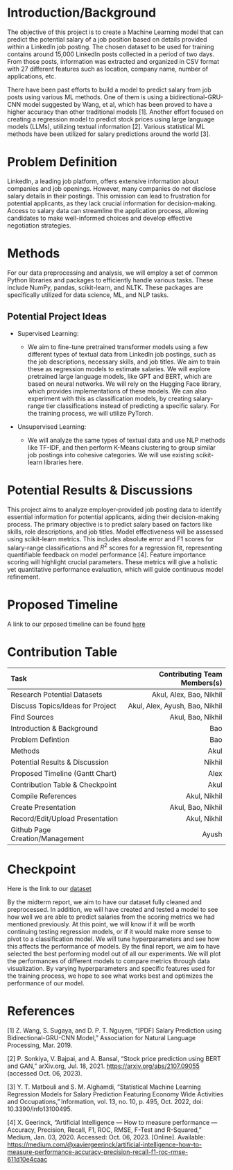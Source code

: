# Introduction/Background

The objective of this project is to create a Machine Learning model that can predict the potential salary of a job position based on details provided within a LinkedIn job posting. The chosen dataset to be used for training contains around 15,000 LinkedIn posts collected in a period of two days. From those posts, information was extracted and organized in CSV format with 27 different features such as location, company name, number of applications, etc.  

There have been past efforts to build a model to predict salary from job posts using various ML methods. One of them is using a bidirectional-GRU-CNN model suggested by Wang, et al, which has been proved to have a higher accuracy than other traditional models [1]. Another effort focused on creating a regression model to predict stock prices using large language models (LLMs), utilizing textual information [2]. Various statistical ML methods have been utilized for salary predictions around the world [3]. 
# Problem Definition

LinkedIn, a leading job platform, offers extensive information about companies and job openings. However, many companies do not disclose salary details in their postings. This omission can lead to frustration for potential applicants, as they lack crucial information for decision-making. Access to salary data can streamline the application process, allowing candidates to make well-informed choices and develop effective negotiation strategies. 
# Methods
For our data preprocessing and analysis, we will employ a set of common Python libraries and packages to efficiently handle various tasks. These include NumPy, pandas, scikit-learn, and NLTK. These packages are specifically utilized for data science, ML, and NLP tasks. 
## Potential Project Ideas

- Supervised Learning: 
    - We aim to fine-tune pretrained transformer models using a few different types of textual data from LinkedIn job postings, such as the job descriptions, necessary skills, and job titles. We aim to train these as regression models to estimate salaries. We will explore pretrained large language models, like GPT and BERT, which are based on neural networks. We will rely on the Hugging Face library, which provides implementations of these models. We can also experiment with this as classification models, by creating salary-range tier classifications instead of predicting a specific salary. For the training process, we will utilize PyTorch.

- Unsupervised Learning: 
    - We will analyze the same types of textual data and use NLP methods like TF-IDF, and then perform K-Means clustering to group similar job postings into cohesive categories. We will use existing scikit-learn libraries here.

# Potential Results & Discussions

This project aims to analyze employer-provided job posting data to identify essential information for potential applicants, aiding their decision-making process. The primary objective is to predict salary based on factors like skills, role descriptions, and job titles. Model effectiveness will be assessed using scikit-learn metrics. This includes absolute error and F1 scores for salary-range classifications and $R^2$ scores for a regression fit, representing quantifiable feedback on model performance [4]. Feature importance scoring will highlight crucial parameters. These metrics will give a holistic yet quantitative performance evaluation, which will guide continuous model refinement. 
# Proposed Timeline
A link to our prposed timeline can be found [here](https://gtvault-my.sharepoint.com/:x:/g/personal/achennak3_gatech_edu/EQ1QSjaV_FNAkyNbvHxFvkIBXh1E5bZUPvVsOEeYK_luOQ?e=4OJZDS)
# Contribution Table

<div align="center">

| Task                             | Contributing Team Members(s)    |
|:---------------------------------|--------------------------------:|
| Research Potential Datasets      | Akul, Alex, Bao, Nikhil         |
| Discuss Topics/Ideas for Project | Akul, Alex, Ayush, Bao, Nikhil  |
| Find Sources                     | Akul, Bao, Nikhil               |
| Introduction & Background        | Bao                             |
| Problem Defintion                | Bao                             |
| Methods                          | Akul                            |
| Potential Results & Discussion   | Nikhil                          |
| Proposed Timeline (Gantt Chart)  | Alex                            |
| Contribution Table & Checkpoint  | Akul                            |
| Compile References               | Akul, Nikhil                    |
| Create Presentation              | Akul, Bao, Nikhil               |
| Record/Edit/Upload Presentation  | Akul, Nikhil                    |
| Github Page Creation/Management  | Ayush                           |

</div>

# Checkpoint
Here is the link to our [dataset](https://www.kaggle.com/datasets/arshkon/linkedin-job-postings)

By the midterm report, we aim to have our dataset fully cleaned and preprocessed. In addition, we will have created and tested a model to see how well we are able to predict salaries from the scoring metrics we had mentioned previously. At this point, we will know if it will be worth continuing testing regression models, or if it would make more sense to pivot to a classification model. We will tune hyperparameters and see how this affects the performance of models. By the final report, we aim to have selected the best performing model out of all our experiments. We will plot the performances of different models to compare metrics through data visualization. By varying hyperparameters and specific features used for the training process, we hope to see what works best and optimizes the performance of our model. 
# References
[1] Z. Wang, S. Sugaya, and D. P. T. Nguyen, “[PDF] Salary Prediction using Bidirectional-GRU-CNN Model,” Association for Natural Language Processing, Mar. 2019. 

[2] P. Sonkiya, V. Bajpai, and A. Bansal, “Stock price prediction using BERT and GAN,” arXiv.org, Jul. 18, 2021. https://arxiv.org/abs/2107.09055 (accessed Oct. 06, 2023). 

[3] Y. T. Matbouli and S. M. Alghamdi, “Statistical Machine Learning Regression Models for Salary Prediction Featuring Economy Wide Activities and Occupations,” Information, vol. 13, no. 10, p. 495, Oct. 2022, doi: 10.3390/info13100495. 

[4] X. Geerinck, “Artificial Intelligence — How to measure performance — Accuracy, Precision, Recall, F1, ROC, RMSE, F-Test and R-Squared,” Medium, Jan. 03, 2020. Accessed: Oct. 06, 2023. [Online]. Available: https://medium.com/@xaviergeerinck/artificial-intelligence-how-to-measure-performance-accuracy-precision-recall-f1-roc-rmse-611d10e4caac 

